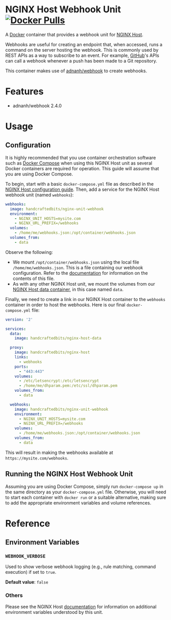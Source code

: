# NGINX Host Webhook Unit [![Docker Pulls](https://img.shields.io/docker/pulls/handcraftedbits/nginx-unit-webhook.svg?maxAge=2592000)](https://hub.docker.com/r/handcraftedbits/nginx-unit-webhook)

A [Docker](https://www.docker.com) container that provides a webhook unit for
[NGINX Host](https://github.com/handcraftedbits/docker-nginx-host).

Webhooks are useful for creating an endpoint that, when accessed, runs a command on the server hosting the webhook.
This is commonly used by REST APIs as a way to subscribe to an event.  For example, [GitHub](https://github.com)'s APIs
can call a webhook whenever a push has been made to a Git repository.

This container makes use of [adnanh/webhook](https://github.com/adnanh/webhook) to create webhooks.

# Features

* adnanh/webhook 2.4.0

# Usage

## Configuration

It is highly recommended that you use container orchestration software such as
[Docker Compose](https://www.docker.com/products/docker-compose) when using this NGINX Host unit as several Docker
containers are required for operation.  This guide will assume that you are using Docker Compose.

To begin, start with a basic `docker-compose.yml` file as described in the
[NGINX Host configuration guide](https://github.com/handcraftedbits/docker-nginx-host#configuration).  Then, add a
service for the NGINX Host webhook unit (named `webhooks`):

```yaml
webhooks:
  image: handcraftedbits/nginx-unit-webhook
  environment:
    - NGINX_UNIT_HOSTS=mysite.com
    - NGINX_URL_PREFIX=/webhooks
  volumes:
    - /home/me/webhooks.json:/opt/container/webhooks.json
  volumes_from:
    - data
```

Observe the following:

* We mount `/opt/container/webhooks.json` using the local file `/home/me/webhooks.json`.  This is a file containing our
  webhook configuration.  Refer to the [documentation](https://github.com/adnanh/webhook/blob/master/README.md) for
  information on the contents of this file.
* As with any other NGINX Host unit, we mount the volumes from our
  [NGINX Host data container](https://github.com/handcraftedbits/docker-nginx-host-data), in this case named `data`.

Finally, we need to create a link in our NGINX Host container to the `webhooks` container in order to host the
webhooks.  Here is our final `docker-compose.yml` file:

```yaml
version: '2'

services:
  data:
    image: handcraftedbits/nginx-host-data

  proxy:
    image: handcraftedbits/nginx-host
    links:
      - webhooks
    ports:
      - "443:443"
    volumes:
      - /etc/letsencrypt:/etc/letsencrypt
      - /home/me/dhparam.pem:/etc/ssl/dhparam.pem
    volumes_from:
      - data

  webhooks:
    image: handcraftedbits/nginx-unit-webhook
    environment:
      - NGINX_UNIT_HOSTS=mysite.com
      - NGINX_URL_PREFIX=/webhooks
    volumes:
      - /home/me/webhooks.json:/opt/container/webhooks.json
    volumes_from:
      - data
```

This will result in making the webhooks available at `https://mysite.com/webhooks`.

## Running the NGINX Host Webhook Unit

Assuming you are using Docker Compose, simply run `docker-compose up` in the same directory as your
`docker-compose.yml` file.  Otherwise, you will need to start each container with `docker run` or a suitable
alternative, making sure to add the appropriate environment variables and volume references.

# Reference

## Environment Variables

### `WEBHOOK_VERBOSE`

Used to show verbose webhook logging (e.g., rule matching, command execution) if set to `true`.

**Default value**: `false`

### Others

Please see the NGINX Host [documentation](https://github.com/handcraftedbits/docker-nginx-host#units) for information
on additional environment variables understood by this unit.
